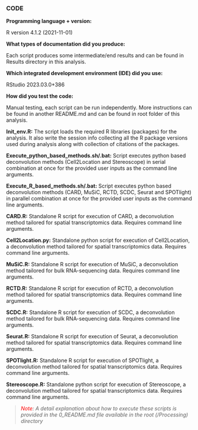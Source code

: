 ### CODE



**Programming language + version:**

R version 4.1.2 (2021-11-01)

**What types of documentation did you produce:**

Each script produces some intermediate/end results and can be found in Results directory in this analysis.

**Which integrated development environment (IDE) did you use:**

RStudio 2023.03.0+386

**How did you test the code:**

Manual testing, each script can be run independently. More instructions can be found in another README.md and can be found in root folder of this analysis.

**Init_env.R:** The script loads the required R libraries (packages) for the analysis. It also write the session info collecting all the R package versions used during analysis along with collection of citations of the packages. 


**Execute\_python\_based\_methods.sh/.bat:** Script executes python based deconvolution methods (Cell2Location and Stereoscope) in serial combination at once for the provided user inputs as the command line arguments.


**Execute\_R\_based\_methods.sh/.bat:** Script executes python based deconvolution methods (CARD, MuSiC, RCTD, SCDC, Seurat and SPOTlight) in parallel combination at once for the provided user inputs as the command line arguments.

**CARD.R:** Standalone R script for execution of CARD, a deconvolution method tailored for spatial transcriptomics data. Requires command line arguments.

**Cell2Location.py:** Standalone python script for execution of Cell2Location, a deconvolution method tailored for spatial transcriptomics data. Requires command line arguments.

**MuSiC.R:** Standalone R script for execution of MuSiC, a deconvolution method tailored for bulk RNA-sequencing data. Requires command line arguments.

**RCTD.R:** Standalone R script for execution of RCTD, a deconvolution method tailored for spatial transcriptomics data. Requires command line arguments.

**SCDC.R:** Standalone R script for execution of SCDC, a deconvolution method tailored for bulk RNA-sequencing data. Requires command line arguments.

**Seurat.R:** Standalone R script for execution of Seurat, a deconvolution method tailored for spatial transcriptomics data. Requires command line arguments.

**SPOTlight.R:** Standalone R script for execution of SPOTlight, a deconvolution method tailored for spatial transcriptomics data. Requires command line arguments.

**Stereoscope.R:** Standalone python script for execution of Stereoscope, a deconvolution method tailored for spatial transcriptomics data. Requires command line arguments.


> *<font color="red">Note</font>: A detail explanation about how to execute these scripts is provided in the 0_README.md file available in the root (/Processing) directory*<br>
